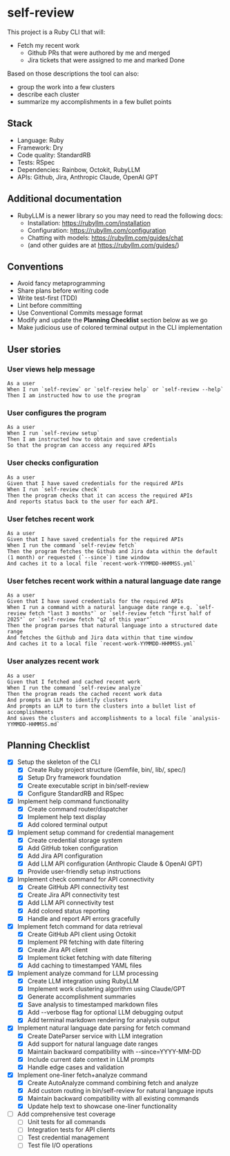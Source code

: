 # self-review

This project is a Ruby CLI that will:

- Fetch my recent work
  - Github PRs that were authored by me and merged
  - Jira tickets that were assigned to me and marked Done

Based on those descriptions the tool can also:

- group the work into a few clusters
- describe each cluster
- summarize my accomplishments in a few bullet points

## Stack

- Language: Ruby
- Framework: Dry
- Code quality: StandardRB
- Tests: RSpec
- Dependencies: Rainbow, Octokit, RubyLLM
- APIs: Github, Jira, Anthropic Claude, OpenAI GPT

## Additional documentation

- RubyLLM is a newer library so you may need to read the following docs:
  - Installation: https://rubyllm.com/installation
  - Configuration: https://rubyllm.com/configuration
  - Chatting with models: https://rubyllm.com/guides/chat
  - (and other guides are at https://rubyllm.com/guides/)

## Conventions

- Avoid fancy metaprogramming
- Share plans before writing code
- Write test-first (TDD)
- Lint before committing
- Use Conventional Commits message format
- Modify and update the **Planning Checklist** section below as we go
- Make judicious use of colored terminal output in the CLI implementation

## User stories

### User views help message

```
As a user
When I run `self-review` or `self-review help` or `self-review --help`
Then I am instructed how to use the program
```

### User configures the program

```
As a user
When I run `self-review setup`
Then I am instructed how to obtain and save credentials
So that the program can access any required APIs
```

### User checks configuration

```
As a user
Given that I have saved credentials for the required APIs
When I run `self-review check`
Then the program checks that it can access the required APIs
And reports status back to the user for each API.
```

### User fetches recent work

```
As a user
Given that I have saved credentials for the required APIs
When I run the command `self-review fetch`
Then the program fetches the Github and Jira data within the default (1 month) or requested (`--since`) time window
And caches it to a local file `recent-work-YYMMDD-HHMMSS.yml`
```

### User fetches recent work within a natural language date range

```
As a user
Given that I have saved credentials for the required APIs
When I run a command with a natural language date range e.g. `self-review fetch "last 3 months"` or `self-review fetch "first half of 2025"` or `self-review fetch "q2 of this year"`
Then the program parses that natural language into a structured date range
And fetches the Github and Jira data within that time window
And caches it to a local file `recent-work-YYMMDD-HHMMSS.yml`
```

### User analyzes recent work

```
As a user
Given that I fetched and cached recent work
When I run the command `self-review analyze`
Then the program reads the cached recent work data
And prompts an LLM to identify clusters
And prompts an LLM to turn the clusters into a bullet list of accomplishments
And saves the clusters and accomplishments to a local file `analysis-YYMMDD-HHMMSS.md`
```

## Planning Checklist

- [x] Setup the skeleton of the CLI
  - [x] Create Ruby project structure (Gemfile, bin/, lib/, spec/)
  - [x] Setup Dry framework foundation
  - [x] Create executable script in bin/self-review
  - [x] Configure StandardRB and RSpec
- [x] Implement help command functionality
  - [x] Create command router/dispatcher
  - [x] Implement help text display
  - [x] Add colored terminal output
- [x] Implement setup command for credential management
  - [x] Create credential storage system
  - [x] Add GitHub token configuration
  - [x] Add Jira API configuration
  - [x] Add LLM API configuration (Anthropic Claude & OpenAI GPT)
  - [x] Provide user-friendly setup instructions
- [x] Implement check command for API connectivity
  - [x] Create GitHub API connectivity test
  - [x] Create Jira API connectivity test
  - [x] Add LLM API connectivity test
  - [x] Add colored status reporting
  - [x] Handle and report API errors gracefully
- [x] Implement fetch command for data retrieval
  - [x] Create GitHub API client using Octokit
  - [x] Implement PR fetching with date filtering
  - [x] Create Jira API client
  - [x] Implement ticket fetching with date filtering
  - [x] Add caching to timestamped YAML files
- [x] Implement analyze command for LLM processing
  - [x] Create LLM integration using RubyLLM
  - [x] Implement work clustering algorithm using Claude/GPT
  - [x] Generate accomplishment summaries
  - [x] Save analysis to timestamped markdown files
  - [x] Add --verbose flag for optional LLM debugging output
  - [x] Add terminal markdown rendering for analysis output
- [x] Implement natural language date parsing for fetch command
  - [x] Create DateParser service with LLM integration
  - [x] Add support for natural language date ranges
  - [x] Maintain backward compatibility with --since=YYYY-MM-DD
  - [x] Include current date context in LLM prompts
  - [x] Handle edge cases and validation
- [x] Implement one-liner fetch+analyze command
  - [x] Create AutoAnalyze command combining fetch and analyze
  - [x] Add custom routing in bin/self-review for natural language inputs
  - [x] Maintain backward compatibility with all existing commands
  - [x] Update help text to showcase one-liner functionality
- [ ] Add comprehensive test coverage
  - [ ] Unit tests for all commands
  - [ ] Integration tests for API clients
  - [ ] Test credential management
  - [ ] Test file I/O operations
